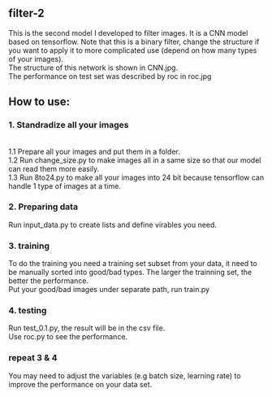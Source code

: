
## filter-2
This is the second model I developed to filter images. It is a CNN model based on tensorflow. Note that this is a binary filter, change the structure if you want to apply it to more complicated use (depend on how many types of your images).
<br>The structure of this network is shown in CNN.jpg.
<br>The performance on test set was described by roc in roc.jpg
## How to use:

### 1. Standradize all your images

<br> 1.1 Prepare all your images and put them in a folder. 
<br> 1.2 Run change_size.py to make images all in a same size so that our model can read them more easily.
<br> 1.3 Run 8to24.py to make all your images into 24 bit because tensorflow can handle 1 type of images at a time.

### 2. Preparing data
Run input_data.py to create lists and define virables you need.

### 3. training
To do the training you need a training set subset from your data, it need to be manually sorted into good/bad types. The larger the trainning set, the better the performance.
<br> Put your good/bad images under separate path, run train.py

### 4. testing
Run test_0.1.py, the result will be in the csv file.
<br>Use roc.py to see the performance.
### repeat 3 & 4
You may need to adjust the variables (e.g batch size, learning rate) to improve the performance on your data set.
